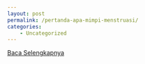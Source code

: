 ```yaml
---
layout: post
permalink: /pertanda-apa-mimpi-menstruasi/
categories:
    - Uncategorized
---
```


[Baca Selengkapnya](/02)